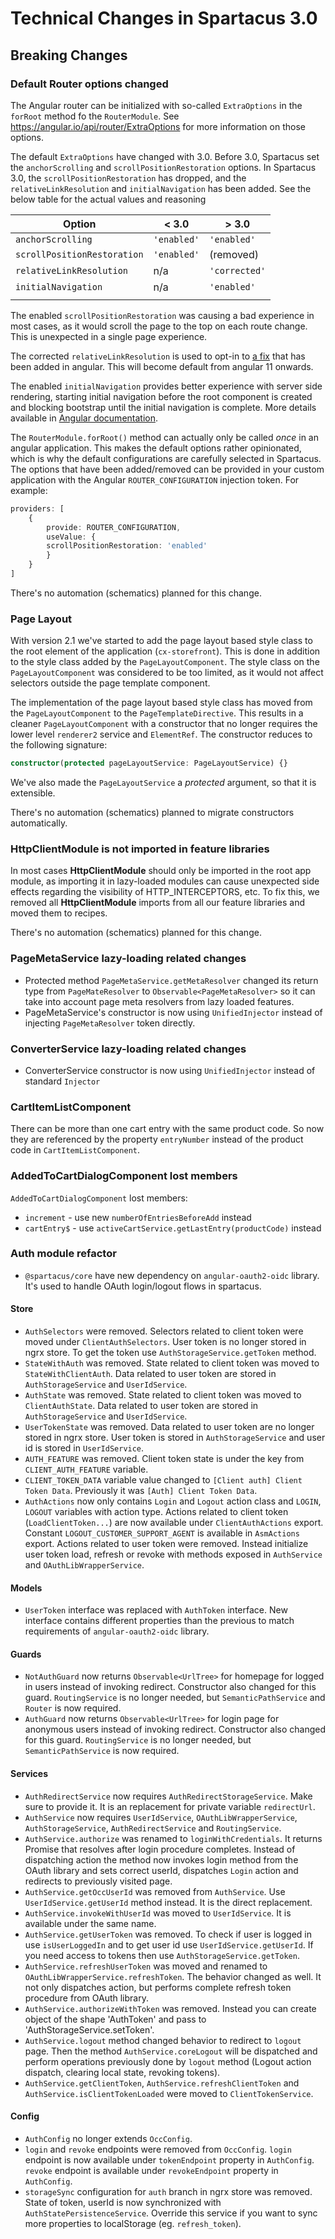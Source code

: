 # Technical Changes in Spartacus 3.0

## Breaking Changes

### Default Router options changed
The Angular router can be initialized with so-called `ExtraOptions` in the `forRoot` method fo the `RouterModule`. See https://angular.io/api/router/ExtraOptions for more information on those options. 

The default `ExtraOptions` have changed with 3.0. Before 3.0, Spartacus set the `anchorScrolling` and `scrollPositionRestoration` options. In Spartacus 3.0, the `scrollPositionRestoration` has dropped, and the `relativeLinkResolution` and `initialNavigation` has been added. See the below table for the actual values and reasoning

| Option | < 3.0 | > 3.0
| --- | --- |  --- 
| `anchorScrolling` | `'enabled'` | `'enabled'`
| `scrollPositionRestoration` | `'enabled'` | (removed)
| `relativeLinkResolution` | n/a | `'corrected'`
| `initialNavigation` | n/a | `'enabled'`
| | |

The enabled `scrollPositionRestoration` was causing a bad experience in most cases, as it would scroll the page to the top on each route change. This is unexpected in a single page experience. 

The corrected `relativeLinkResolution` is used to opt-in to [a fix](https://github.com/angular/angular/issues/37355) that has been added in angular. This will become default from angular 11 onwards. 

The enabled `initialNavigation` provides better experience with server side rendering, starting initial navigation before the root component is created and blocking bootstrap until the initial navigation is complete. More details available in  [Angular documentation](https://angular.io/api/router/InitialNavigation).

The `RouterModule.forRoot()` method can actually only be called _once_ in an angular application. This makes the default options rather opinionated, which is why the default configurations are carefully selected in Spartacus. The options that have been added/removed can be provided in your custom application with the Angular `ROUTER_CONFIGURATION` injection token. For example: 

```typescript
providers: [
    {
        provide: ROUTER_CONFIGURATION,
        useValue: {
        scrollPositionRestoration: 'enabled'
        }
    }
]
```

There's no automation (schematics) planned for this change. 

### Page Layout
With version 2.1 we've started to add the page layout based style class to the root element of the application (`cx-storefront`). This is done in addition to the style class added by the `PageLayoutComponent`. The style class on the `PageLayoutComponent` was considered to be too limited, as it would not affect selectors outside the page template component. 

The implementation of the page layout based style class has moved from the `PageLayoutComponent` to the `PageTemplateDirective`. This results in a cleaner `PageLayoutComponent` with a constructor that no longer requires the lower level `renderer2` service and `ElementRef`. The constructor reduces to the following signature: 
```ts
constructor(protected pageLayoutService: PageLayoutService) {}
```

We've also made the `PageLayoutService` a _protected_ argument, so that it is extensible. 

There's no automation (schematics) planned to migrate constructors automatically. 

### HttpClientModule is not imported in feature libraries
 
In most cases **HttpClientModule** should only be imported in the root app module, as importing it in lazy-loaded modules can
cause unexpected side effects regarding the visibility of HTTP_INTERCEPTORS, etc. To fix this, we removed all **HttpClientModule** imports from all our
feature libraries and moved them to recipes. 

There's no automation (schematics) planned for this change. 
    
### PageMetaService lazy-loading related changes

- Protected method `PageMetaService.getMetaResolver` changed its return type from `PageMateResolver` to `Observable<PageMetaResolver>` so it can take into account page meta resolvers from lazy loaded features. 
- PageMetaService's constructor is now using `UnifiedInjector` instead of injecting `PageMetaResolver` token directly.  

### ConverterService lazy-loading related changes

- ConverterService constructor is now using `UnifiedInjector` instead of standard `Injector` 

### CartItemListComponent
There can be more than one cart entry with the same product code. So now they are referenced by the property `entryNumber` instead of the product code in `CartItemListComponent`.

### AddedToCartDialogComponent lost members
`AddedToCartDialogComponent` lost members: 
- `increment` - use new `numberOfEntriesBeforeAdd` instead
- `cartEntry$` - use `activeCartService.getLastEntry(productCode)` instead

### Auth module refactor

- `@spartacus/core` have new dependency on `angular-oauth2-oidc` library. It's used to handle OAuth login/logout flows in spartacus.

#### Store

- `AuthSelectors` were removed. Selectors related to client token were moved under `ClientAuthSelectors`. User token is no longer stored in ngrx store. To get the token use `AuthStorageService.getToken` method.
- `StateWithAuth` was removed. State related to client token was moved to `StateWithClientAuth`. Data related to user token are stored in `AuthStorageService` and `UserIdService`.
- `AuthState` was removed. State related to client token was moved to `ClientAuthState`. Data related to user token are stored in `AuthStorageService` and `UserIdService`.
- `UserTokenState` was removed. Data related to user token are no longer stored in ngrx store. User token is stored in `AuthStorageService` and user id is stored in `UserIdService`.
- `AUTH_FEATURE` was removed. Client token state is under the key from `CLIENT_AUTH_FEATURE` variable.
- `CLIENT_TOKEN_DATA` variable value changed to `[Client auth] Client Token Data`. Previously it was `[Auth] Client Token Data`.
- `AuthActions` now only contains `Login` and `Logout` action class and `LOGIN`, `LOGOUT` variables with action type. Actions related to client token (`LoadClientToken...`) are now available under `ClientAuthActions` export. Constant `LOGOUT_CUSTOMER_SUPPORT_AGENT` is available in `AsmActions` export. Actions related to user token were removed. Instead initialize user token load, refresh or revoke with methods exposed in `AuthService` and `OAuthLibWrapperService`.

#### Models

- `UserToken` interface was replaced with `AuthToken` interface. New interface contains different properties than the previous to match requirements of `angular-oauth2-oidc` library.

#### Guards 

- `NotAuthGuard` now returns `Observable<UrlTree>` for homepage for logged in users instead of invoking redirect. Constructor also changed for this guard. `RoutingService` is no longer needed, but `SemanticPathService` and `Router` is now required.
- `AuthGuard` now returns `Observable<UrlTree>` for login page for anonymous users instead of invoking redirect. Constructor also changed for this guard. `RoutingService` is no longer needed, but `SemanticPathService` is now required.

#### Services

- `AuthRedirectService` now requires `AuthRedirectStorageService`. Make sure to provide it. It is an replacement for private variable `redirectUrl`.
- `AuthService` now requires `UserIdService`, `OAuthLibWrapperService`, `AuthStorageService`, `AuthRedirectService` and `RoutingService`.
- `AuthService.authorize` was renamed to `loginWithCredentials`. It returns Promise that resolves after login procedure completes. Instead of dispatching action the method now invokes login method from the OAuth library and sets correct userId, dispatches `Login` action and redirects to previously visited page.
- `AuthService.getOccUserId` was removed from `AuthService`. Use `UserIdService.getUserId` method instead. It is the direct replacement.
- `AuthService.invokeWithUserId` was moved to `UserIdService`. It is available under the same name.
- `AuthService.getUserToken` was removed. To check if user is logged in use `isUserLoggedIn` and to get user id use `UserIdService.getUserId`. If you need access to tokens then use `AuthStorageService.getToken`.
- `AuthService.refreshUserToken` was moved and renamed to `OAuthLibWrapperService.refreshToken`. The behavior changed as well. It not only dispatches action, but performs complete refresh token procedure from OAuth library.
- `AuthService.authorizeWithToken` was removed. Instead you can create object of the shape 'AuthToken' and pass to 'AuthStorageService.setToken'.
- `AuthService.logout` method changed behavior to redirect to `logout` page. Then the method `AuthService.coreLogout` will be dispatched and perform operations previously done by `logout` method (Logout action dispatch, clearing local state, revoking tokens).
- `AuthService.getClientToken`, `AuthService.refreshClientToken` and `AuthService.isClientTokenLoaded` were moved to `ClientTokenService`.

#### Config

- `AuthConfig` no longer extends `OccConfig`.
- `login` and `revoke` endpoints were removed from `OccConfig`. `login` endpoint is now available under `tokenEndpoint` property in `AuthConfig`. `revoke` endpoint is available under `revokeEndpoint` property in `AuthConfig`.
- `storageSync` configuration for `auth` branch in ngrx store was removed. State of token, userId is now synchronized with `AuthStatePersistenceService`. Override this service if you want to sync more properties to localStorage (eg. `refresh_token`).
